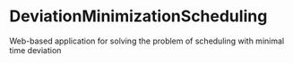 # DeviationMinimizationScheduling
Web-based application for solving the problem of scheduling with minimal time deviation
